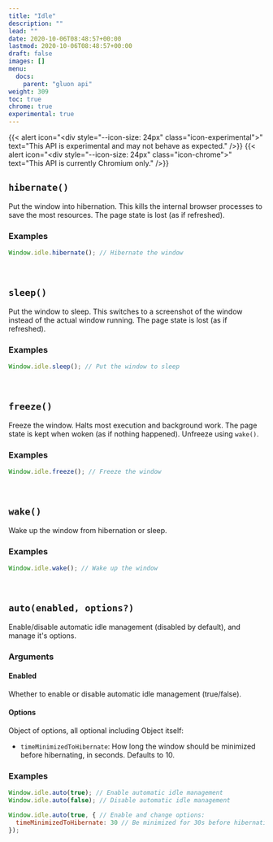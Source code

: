 ```yaml
---
title: "Idle"
description: ""
lead: ""
date: 2020-10-06T08:48:57+00:00
lastmod: 2020-10-06T08:48:57+00:00
draft: false
images: []
menu:
  docs:
    parent: "gluon api"
weight: 309
toc: true
chrome: true
experimental: true
---
```


{{< alert icon="<div style=\"--icon-size: 24px\" class=\"icon-experimental\"></div>" text="This API is experimental and may not behave as expected." />}}
{{< alert icon="<div style=\"--icon-size: 24px\" class=\"icon-chrome\"></div>" text="This API is currently Chromium only." />}}

## `hibernate()`
Put the window into hibernation. This kills the internal browser processes to save the most resources. The page state is lost (as if refreshed).

### Examples

```js
Window.idle.hibernate(); // Hibernate the window
```

<br>

## `sleep()`
Put the window to sleep. This switches to a screenshot of the window instead of the actual window running. The page state is lost (as if refreshed).

### Examples

```js
Window.idle.sleep(); // Put the window to sleep
```

<br>

## `freeze()`
Freeze the window. Halts most execution and background work. The page state is kept when woken (as if nothing happened). Unfreeze using `wake()`.

### Examples

```js
Window.idle.freeze(); // Freeze the window
```

<br>

## `wake()`
Wake up the window from hibernation or sleep.

### Examples

```js
Window.idle.wake(); // Wake up the window
```

<br>

## `auto(enabled, options?)`
Enable/disable automatic idle management (disabled by default), and manage it's options.

### Arguments

#### Enabled
Whether to enable or disable automatic idle management (true/false).

#### Options
Object of options, all optional including Object itself:
- `timeMinimizedToHibernate`: How long the window should be minimized before hibernating, in seconds. Defaults to 10.

### Examples

```js
Window.idle.auto(true); // Enable automatic idle management
Window.idle.auto(false); // Disable automatic idle management

Window.idle.auto(true, { // Enable and change options:
  timeMinimizedToHibernate: 30 // Be minimized for 30s before hibernating automatically
});
```
